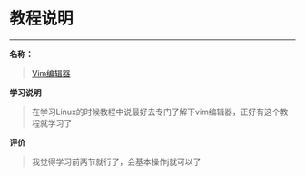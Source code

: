 # 教程说明

---

**名称：**
>[Vim编辑器](https://www.shiyanlou.com/courses/2#)

**学习说明**
>在学习Linux的时候教程中说最好去专门了解下vim编辑器，正好有这个教程就学习了

**评价**
>我觉得学习前两节就行了，会基本操作j就可以了

